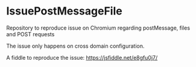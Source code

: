# IssuePostMessageFile
Repository to reproduce issue on Chromium regarding postMessage, files and POST requests

The issue only happens on cross domain configuration.

A fiddle to reproduce the issue: https://jsfiddle.net/e8gfu0j7/
